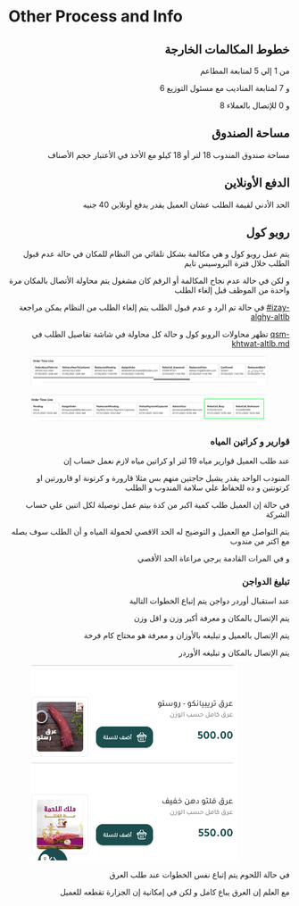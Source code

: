 # Other Process and Info

<h2 align="right">خطوط المكالمات الخارجة</h2>

<p align="right">من 1 إلي 5 لمتابعة المطاعم</p>

<p align="right">6 و 7 لمتابعة المناديب مع مسئول التوزيع</p>

<p align="right">8 و 0 للإتصال بالعملاء</p>

<h2 align="right">مساحة الصندوق</h2>

<p align="right">مساحة صندوق المندوب 18 لتر أو 18 كيلو مع الأخذ في الأعتبار حجم الأصناف</p>

<h2 align="right">الدفع الأونلاين</h2>

<p align="right">الحد الأدني لقيمة الطلب عشان العميل يقدر يدفع أونلاين 40 جنيه</p>

<h2 align="right"> روبو كول</h2>

<p align="right">يتم عمل روبو كول و هي مكالمة بشكل تلقائي من النظام للمكان في حالة عدم قبول الطلب خلال فترة البروسيس تايم</p>

<p align="right">و لكن في حالة عدم نجاح المكالمة أو الرقم كان مشغول يتم محاولة الأتصال بالمكان مرة واحدة من الموظف قبل إلغاء الطلب</p>

<p align="right">في حالة تم الرد و عدم قبول الطلب يتم إلغاء الطلب من النظام يمكن مراجعة <a data-mention href="tlb-akbr-mn-1000-jnyh.md#izay-alghy-altlb">#izay-alghy-altlb</a> </p>

<p align="right">تظهر محاولات الروبو كول و حالة كل محاولة في شاشة تفاصيل الطلب في  <a data-mention href="overview/aladmn/shashh-tfasyl-altlb/qsm-khtwat-altlb.md">qsm-khtwat-altlb.md</a></p>

<figure><img src=".gitbook/assets/image (12).png" alt=""><figcaption></figcaption></figure>

<figure><img src=".gitbook/assets/image (13).png" alt=""><figcaption></figcaption></figure>

<h3 align="right">قوارير و كراتين المياه</h3>

<p align="right">عند طلب العميل قوارير مياه 19 لتر او كراتين مياه لازم نعمل حساب إن</p>

<p align="right">المنودب الواحد يقدر يشيل حاجتين منهم بس مثلا قارورة و كرتونة او قارورتين او كرتونتين و ده للحفاظ علي سلامة المندوب و الطلب</p>

<p align="right">في حالة إن العميل طلب كمية اكبر من كدة بيتم عمل توصيلة لكل اتنين علي حساب الشركة</p>

<p align="right">يتم التواصل مع العميل و التوضيح له الحد الاقصي لحمولة المياه و أن الطلب سوف يصله مع اكتر من مندوب</p>

<p align="right">و في المرات القادمة يرجي مراعاة الحد الأقصي </p>

<h3 align="right">تبليغ الدواجن</h3>

<p align="right">عند استقبال أوردر دواجن يتم إتباع الخطوات التالية</p>

<p align="right">يتم الإتصال بالمكان و معرفة أكبر وزن و اقل وزن</p>

<p align="right">يتم الإتصال بالعميل و تبليغه بالأوزان و معرفة هو محتاج كام فرخة</p>

<p align="right">يتم الإتصال بالمكان و تبليغه الأوردر</p>

<figure><img src=".gitbook/assets/image (2).png" alt=""><figcaption></figcaption></figure>

<p align="right">في حالة اللحوم يتم إتباع نفس الخطوات عند طلب العرق</p>

<p align="right">مع العلم إن العرق يباع كامل و لكن في إمكانية إن الجزارة تقطعه للعميل</p>

